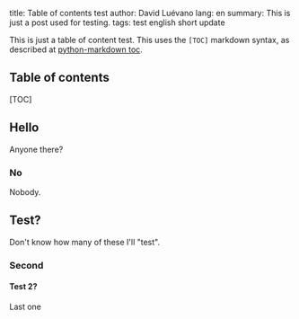 title: Table of contents test
author: David Luévano
lang: en
summary: This is just a post used for testing.
tags: test
    english
    short
    update

This is just a table of content test. This uses the `[TOC]` markdown syntax, as described at [python-markdown toc](https://python-markdown.github.io/extensions/toc/).

## Table of contents
[TOC]

## Hello

Anyone there?

### No

Nobody.

## Test?

Don't know how many of these I'll "test".

### Second

#### Test 2?

Last one

